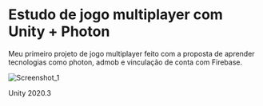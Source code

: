 # Estudo de jogo multiplayer com Unity + Photon

Meu primeiro projeto de jogo multiplayer feito com a proposta de aprender tecnologias como photon, admob e vinculação de conta com Firebase.

![Screenshot_1](https://user-images.githubusercontent.com/79365912/158232693-4ea85932-57bd-4682-b1da-cda7eb99175a.jpg)

Unity 2020.3

